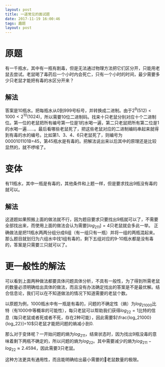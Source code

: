 ```yaml
---
layout: post
title: 一道常见的面试题
date: 2017-11-19 16:00:46
tags: 趣题
layout: post
---
```

# 原题
有一千瓶水，其中有一瓶有剧毒，但是无法通过物理方法把它们区分开，只能用老鼠去尝试。老鼠喝了毒药后一个小时内会死亡，只有一个小时的时间，最少需要多少只老鼠才能把有毒的水区分开来？

<!-- more -->
## 解法
答案是10瓶水。把每瓶水从0到999号标号，并转换成二进制。由于$2^9 (512)<1000<2^{10}(1024)$，所以需要10位二进制码。找来十只老鼠分别对应十个二进制位。第一位的老鼠把所有编号第一位是1的水喝一遍，第二只老鼠把所有第二位是1的水喝一遍……。最后看哪些老鼠死了，把这些老鼠对应的二进制编码串起来就得到有毒的水的编号。比如第1、3、4、6只老鼠死了，则编号为0000101101B=45，第45瓶水是有毒的。把解法说出来以后其中的原理还是比较显然的，就不啰嗦了。

# 变体
有11瓶水，其中一瓶是有毒的，其他条件和上题一样，但是要求找出9瓶没有毒的就可以。

## 解法
这道题如果照搬上面的做法就不行，因为题目要求只要找出9瓶就可以了，不需要全部找出来，而使用上面的做法会认为需要$[log_211]=4$只老鼠就会多此一举。
正确做法是把11瓶水两两分组分成6组（有一组只有一瓶）并将一组的两瓶混起来。那么题目就划归为六组水中找1组有毒的，剩下五组对应的9-10瓶水都是没有毒的，答案是只需要三只就可以了。

# 更一般性的解法
可以看到上面两种做法都要具体问题具体分析，不具有一般性，为了得到所需老鼠的数量必须明确给出具体的做法，而且没有办法确定找出的答案是不是最优解。结合信息论，我们可以在不知道做法的情况下知道需要的老鼠个数。

以原题为例，1000瓶水中有一瓶是有毒的，问题的不确定性（熵）为$log_21000$比特（有1000中等概率的可能性），每只老鼠可以帮助我们获得$log_22=1$比特的信息（每只老鼠或者死或者不死，存在2种可能），因此需要$[\frac{log_21000}{log_22}]=10$只老鼠才能把问题的熵减小到0.

那么对于变体呢？一开始问题的熵为$log_211$，结束状态时，因为找出9瓶没毒的意味着剩下两瓶不确定的，所以问题的熵为$log_22$。其中需要减少的熵为$log_211-log_22\approx2.4594$，因此需要3只老鼠。

这种方法更具有通用性，而且能明确给出最小需要的老鼠数量的极限。
